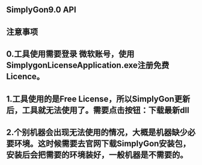 ## SimplyGon9.0 API

## 注意事项
## 0.工具使用需要登录 微软账号，使用SimplygonLicenseApplication.exe注册免费Licence。
## 1.工具使用的是Free License，所以SimplyGon更新后，工具就无法使用了。需要点击按钮：下载最新dll
## 2.个别机器会出现无法使用的情况，大概是机器缺少必要环境。这时候需要去官网下载SimplyGon安装包，安装后会把需要的环境装好，一般机器是不需要的。